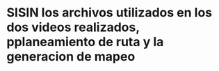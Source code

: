 # SISIN los archivos utilizados en los dos videos realizados, pplaneamiento de ruta y la generacion de mapeo
